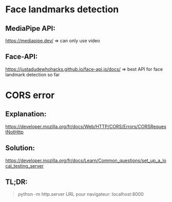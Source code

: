 # Face landmarks detection
## MediaPipe API:
https://mediapipe.dev/
=> can only use video

## Face-API:
https://justadudewhohacks.github.io/face-api.js/docs/
=> best API for face landmark detection so far

# CORS error
## Explanation:
https://developer.mozilla.org/fr/docs/Web/HTTP/CORS/Errors/CORSRequestNotHttp
## Solution:
https://developer.mozilla.org/fr/docs/Learn/Common_questions/set_up_a_local_testing_server

## TL;DR:
> python -m http.server
URL pour navigateur:
localhost:8000